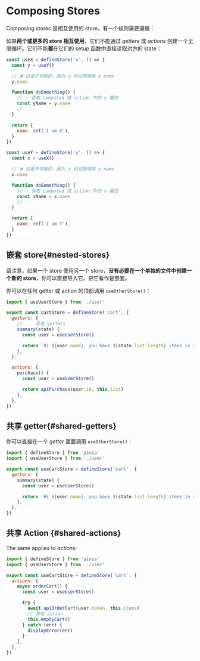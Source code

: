 # Composing Stores

Composing stores 是相互使用的 store，有一个规则需要遵循：

如果**两个或更多的 store 相互使用**，它们不能通过 _getters_ 或 _actions_ 创建一个无限循环。它们不能**都**在它们的 setup 函数中直接读取对方的 state：

```js
const useX = defineStore('x', () => {
  const y = useY()

  // ❌ 这是不可能的，因为 y 也试图读取 x.name
  y.name

  function doSomething() {
    // ✅ 读取 computed 或 action 中的 y 属性
    const yName = y.name
    // ...
  }

  return {
    name: ref('I am X'),
  }
})

const useY = defineStore('y', () => {
  const x = useX()

  // ❌ 这是不可能的，因为 x 也试图读取 y.name
  x.name

  function doSomething() {
    // ✅ 读取 computed 或 action 中的 x 属性
    const xName = x.name
    // ...
  }

  return {
    name: ref('I am Y'),
  }
})
```

## 嵌套 store{#nested-stores}

请注意，如果一个 store 使用另一个 store，**没有必要在一个单独的文件中创建一个新的 store**，你可以直接导入它。把它看作是嵌套。

你可以在任何 getter 或 action 的顶部调用 `useOtherStore()`：

```js
import { useUserStore } from './user'

export const cartStore = defineStore('cart', {
  getters: {
    // ... 其他 getters
    summary(state) {
      const user = useUserStore()

      return `Hi ${user.name}, you have ${state.list.length} items in your cart. It costs ${state.price}.`
    },
  },

  actions: {
    purchase() {
      const user = useUserStore()

      return apiPurchase(user.id, this.list)
    },
  },
})
```

## 共享 getter{#shared-getters}

你可以直接在一个 _getter_ 里面调用 `useOtherStore()`：

```js
import { defineStore } from 'pinia'
import { useUserStore } from './user'

export const useCartStore = defineStore('cart', {
  getters: {
    summary(state) {
      const user = useUserStore()

      return `Hi ${user.name}, you have ${state.list.length} items in your cart. It costs ${state.price}.`
    },
  },
})
```

## 共享 Action {#shared-actions}

The same applies to _actions_:

```js
import { defineStore } from 'pinia'
import { useUserStore } from './user'

export const useCartStore = defineStore('cart', {
  actions: {
    async orderCart() {
      const user = useUserStore()

      try {
        await apiOrderCart(user.token, this.items)
        // 其他 action
        this.emptyCart()
      } catch (err) {
        displayError(err)
      }
    },
  },
})
```
